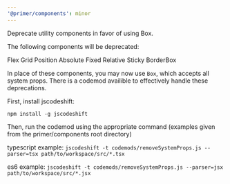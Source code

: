 ```yaml
---
'@primer/components': minor
---
```


Deprecate utility components in favor of using Box.

The following components will be deprecated:

Flex
Grid
Position
Absolute
Fixed
Relative
Sticky
BorderBox

In place of these components, you may now use `Box`, which accepts all system props. There is a codemod availible to effectively handle these deprecations.

First, install jscodeshift:

`npm install -g jscodeshift`

Then, run the codemod using the appropriate command (examples given from the primer/components root directory)

typescript example:
`jscodeshift -t codemods/removeSystemProps.js --parser=tsx path/to/workspace/src/*.tsx`

es6 example:
`jscodeshift -t codemods/removeSystemProps.js --parser=jsx path/to/workspace/src/*.jsx`
